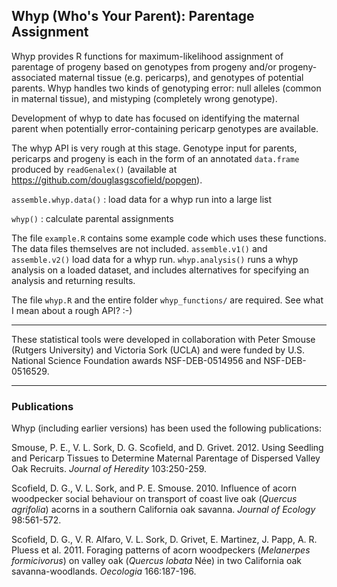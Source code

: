 Whyp (Who's Your Parent): Parentage Assignment
----------------------------------------------

Whyp provides R functions for maximum-likelihood assignment of parentage of
progeny based on genotypes from progeny and/or progeny-associated maternal
tissue (e.g. pericarps), and genotypes of potential parents.  Whyp handles two
kinds of genotyping error: null alleles (common in maternal tissue), and
mistyping (completely wrong genotype).

Development of whyp to date has focused on identifying the maternal parent
when potentially error-containing pericarp genotypes are available.

The whyp API is very rough at this stage.  Genotype input for parents,
pericarps and progeny is each in the form of an annotated `data.frame` produced by
`readGenalex()` (available at <https://github.com/douglasgscofield/popgen>).

  `assemble.whyp.data()` : load data for a whyp run into a large list

  `whyp()` : calculate parental assignments

The file `example.R` contains some example code which uses these functions.  The data files themselves are not included.  `assemble.v1()` and `assemble.v2()` load data for a whyp run.  `whyp.analysis()` runs a whyp analysis on a loaded dataset, and includes alternatives for specifying an analysis and returning results. 

The file `whyp.R` and the entire folder `whyp_functions/` are required.  See what I mean about a rough API? :-)

* * *

These statistical tools were developed in collaboration with Peter Smouse
(Rutgers University) and Victoria Sork (UCLA) and were funded by U.S. National
Science Foundation awards NSF-DEB-0514956 and NSF-DEB-0516529.

* * *

### Publications

Whyp (including earlier versions) has been used the following publications:

Smouse, P. E., V. L. Sork, D. G. Scofield, and D. Grivet. 2012. Using Seedling
and Pericarp Tissues to Determine Maternal Parentage of Dispersed Valley Oak
Recruits. _Journal of Heredity_ 103:250-259.

Scofield, D. G., V. L. Sork, and P. E. Smouse. 2010. Influence of acorn
woodpecker social behaviour on transport of coast live oak (<i>Quercus
agrifolia</i>) acorns in a southern California oak savanna. _Journal of Ecology_
98:561-572.

Scofield, D. G., V. R. Alfaro, V. L. Sork, D. Grivet, E. Martinez, J. Papp, A.
R. Pluess et al. 2011. Foraging patterns of acorn woodpeckers (<i>Melanerpes
formicivorus</i>) on valley oak (<i>Quercus lobata</i> Née) in two California oak
savanna-woodlands. _Oecologia_ 166:187-196.


